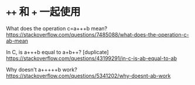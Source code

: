 
# `++` 和 `+` 一起使用

What does the operation c=a+++b mean? https://stackoverflow.com/questions/7485088/what-does-the-operation-c-ab-mean

In C, is a+++b equal to a+b++? [duplicate] https://stackoverflow.com/questions/43199291/in-c-is-ab-equal-to-ab

Why doesn't a+++++b work? https://stackoverflow.com/questions/5341202/why-doesnt-ab-work
